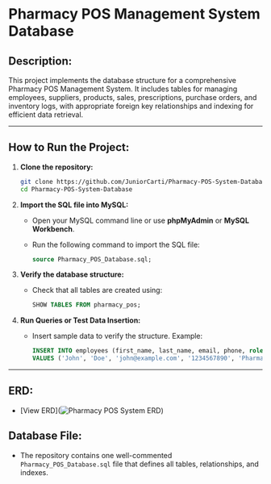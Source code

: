
# **Pharmacy POS Management System Database**

## **Description:**

This project implements the database structure for a comprehensive Pharmacy POS Management System. It includes tables for managing employees, suppliers, products, sales, prescriptions, purchase orders, and inventory logs, with appropriate foreign key relationships and indexing for efficient data retrieval.

---

## **How to Run the Project:**

1. **Clone the repository:**

   ```bash
   git clone https://github.com/JuniorCarti/Pharmacy-POS-System-Database.git
   cd Pharmacy-POS-System-Database
   ```

2. **Import the SQL file into MySQL:**

   * Open your MySQL command line or use  **phpMyAdmin** or **MySQL Workbench**.
   * Run the following command to import the SQL file:

     ```sql
     source Pharmacy_POS_Database.sql;
     ```

3. **Verify the database structure:**

   * Check that all tables are created using:

     ```sql
     SHOW TABLES FROM pharmacy_pos;
     ```

4. **Run Queries or Test Data Insertion:**

   * Insert sample data to verify the structure. Example:

     ```sql
     INSERT INTO employees (first_name, last_name, email, phone, role, username, password_hash, hire_date) 
     VALUES ('John', 'Doe', 'john@example.com', '1234567890', 'Pharmacist', 'johndoe', 'hashedpassword', '2023-01-01');
     ```

---

## **ERD:**

* [View ERD](![Pharmacy POS System ERD](https://github.com/user-attachments/assets/5ea2289d-6550-4b35-9c0d-311c118e8b96))

## **Database File:**

* The repository contains one well-commented `Pharmacy_POS_Database.sql` file that defines all tables, relationships, and indexes.


